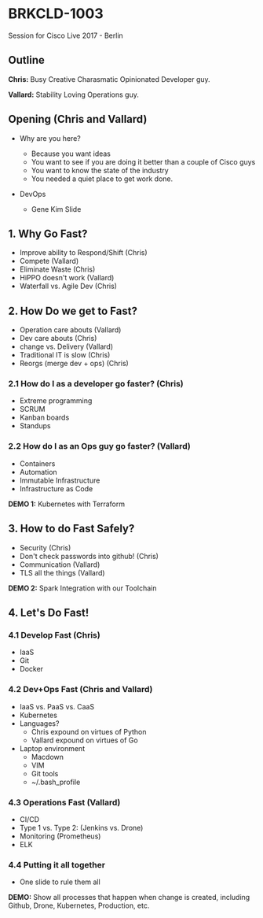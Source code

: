 # BRKCLD-1003
Session for Cisco Live 2017 - Berlin

## Outline
__Chris:__ Busy Creative Charasmatic Opinionated Developer guy.

__Vallard:__ Stability Loving Operations guy. 

## Opening (Chris and Vallard)

* Why are you here? 
	* Because you want ideas
	* You want to see if you are doing it better than a couple of Cisco guys
	* You want to know the state of the industry
	* You needed a quiet place to get work done. 

* DevOps
	* Gene Kim Slide

## 1. Why Go Fast? 

* Improve ability to Respond/Shift (Chris)
* Compete (Vallard)
* Eliminate Waste (Chris)
* HiPPO doesn't work (Vallard)
* Waterfall vs. Agile Dev (Chris)

## 2.  How Do we get to Fast? 
* Operation care abouts (Vallard)
* Dev care abouts (Chris)
* change vs. Delivery (Vallard)
* Traditional IT is slow (Chris)
* Reorgs (merge dev + ops) (Chris)

### 2.1 How do I as a developer go faster? (Chris)
* Extreme programming
* SCRUM
* Kanban boards
* Standups

### 2.2 How do I as an Ops guy go faster? (Vallard)
* Containers
* Automation
* Immutable Infrastructure
* Infrastructure as Code

__DEMO 1:__ Kubernetes with Terraform

## 3.  How to do Fast Safely? 
* Security (Chris)
* Don't check passwords into github! (Chris)
* Communication (Vallard)
* TLS all the things (Vallard)

__DEMO 2:__ Spark Integration with our Toolchain

## 4. Let's Do Fast!

### 4.1 Develop Fast (Chris)
* IaaS
* Git
* Docker

### 4.2 Dev+Ops Fast (Chris and Vallard)
* IaaS vs. PaaS vs. CaaS
* Kubernetes
* Languages? 
	* Chris expound on virtues of Python
	* Vallard expound on virtues of Go
* Laptop environment
	* Macdown
	* VIM
	* Git tools
	* ~/.bash_profile

### 4.3 Operations Fast (Vallard)
* CI/CD
* Type 1 vs. Type 2: (Jenkins vs. Drone)
* Monitoring (Prometheus)
* ELK

### 4.4 Putting it all together
* One slide to rule them all

__DEMO:__ Show all processes that happen when change is created, including Github, Drone, Kubernetes, Production, etc. 